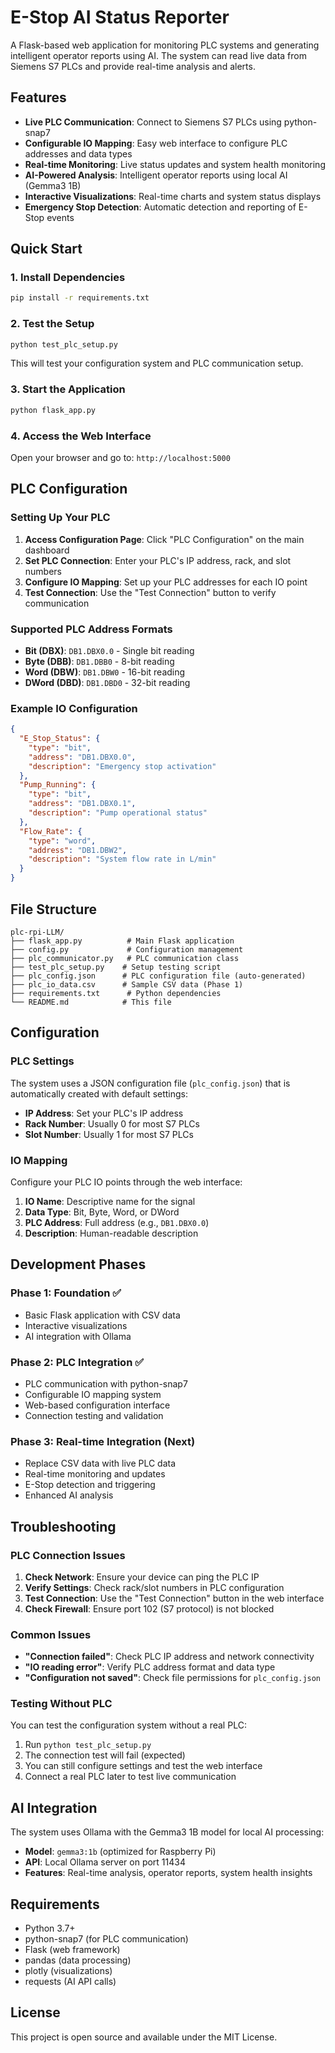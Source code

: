 # E-Stop AI Status Reporter

A Flask-based web application for monitoring PLC systems and generating intelligent operator reports using AI. The system can read live data from Siemens S7 PLCs and provide real-time analysis and alerts.

## Features

- **Live PLC Communication**: Connect to Siemens S7 PLCs using python-snap7
- **Configurable IO Mapping**: Easy web interface to configure PLC addresses and data types
- **Real-time Monitoring**: Live status updates and system health monitoring
- **AI-Powered Analysis**: Intelligent operator reports using local AI (Gemma3 1B)
- **Interactive Visualizations**: Real-time charts and system status displays
- **Emergency Stop Detection**: Automatic detection and reporting of E-Stop events

## Quick Start

### 1. Install Dependencies

```bash
pip install -r requirements.txt
```

### 2. Test the Setup

```bash
python test_plc_setup.py
```

This will test your configuration system and PLC communication setup.

### 3. Start the Application

```bash
python flask_app.py
```

### 4. Access the Web Interface

Open your browser and go to: `http://localhost:5000`

## PLC Configuration

### Setting Up Your PLC

1. **Access Configuration Page**: Click "PLC Configuration" on the main dashboard
2. **Set PLC Connection**: Enter your PLC's IP address, rack, and slot numbers
3. **Configure IO Mapping**: Set up your PLC addresses for each IO point
4. **Test Connection**: Use the "Test Connection" button to verify communication

### Supported PLC Address Formats

- **Bit (DBX)**: `DB1.DBX0.0` - Single bit reading
- **Byte (DBB)**: `DB1.DBB0` - 8-bit reading  
- **Word (DBW)**: `DB1.DBW0` - 16-bit reading
- **DWord (DBD)**: `DB1.DBD0` - 32-bit reading

### Example IO Configuration

```json
{
  "E_Stop_Status": {
    "type": "bit",
    "address": "DB1.DBX0.0",
    "description": "Emergency stop activation"
  },
  "Pump_Running": {
    "type": "bit", 
    "address": "DB1.DBX0.1",
    "description": "Pump operational status"
  },
  "Flow_Rate": {
    "type": "word",
    "address": "DB1.DBW2",
    "description": "System flow rate in L/min"
  }
}
```

## File Structure

```
plc-rpi-LLM/
├── flask_app.py          # Main Flask application
├── config.py             # Configuration management
├── plc_communicator.py   # PLC communication class
├── test_plc_setup.py    # Setup testing script
├── plc_config.json      # PLC configuration file (auto-generated)
├── plc_io_data.csv      # Sample CSV data (Phase 1)
├── requirements.txt      # Python dependencies
└── README.md            # This file
```

## Configuration

### PLC Settings

The system uses a JSON configuration file (`plc_config.json`) that is automatically created with default settings:

- **IP Address**: Set your PLC's IP address
- **Rack Number**: Usually 0 for most S7 PLCs
- **Slot Number**: Usually 1 for most S7 PLCs

### IO Mapping

Configure your PLC IO points through the web interface:

1. **IO Name**: Descriptive name for the signal
2. **Data Type**: Bit, Byte, Word, or DWord
3. **PLC Address**: Full address (e.g., `DB1.DBX0.0`)
4. **Description**: Human-readable description

## Development Phases

### Phase 1: Foundation ✅
- Basic Flask application with CSV data
- Interactive visualizations
- AI integration with Ollama

### Phase 2: PLC Integration ✅
- PLC communication with python-snap7
- Configurable IO mapping system
- Web-based configuration interface
- Connection testing and validation

### Phase 3: Real-time Integration (Next)
- Replace CSV data with live PLC data
- Real-time monitoring and updates
- E-Stop detection and triggering
- Enhanced AI analysis

## Troubleshooting

### PLC Connection Issues

1. **Check Network**: Ensure your device can ping the PLC IP
2. **Verify Settings**: Check rack/slot numbers in PLC configuration
3. **Test Connection**: Use the "Test Connection" button in the web interface
4. **Check Firewall**: Ensure port 102 (S7 protocol) is not blocked

### Common Issues

- **"Connection failed"**: Check PLC IP address and network connectivity
- **"IO reading error"**: Verify PLC address format and data type
- **"Configuration not saved"**: Check file permissions for `plc_config.json`

### Testing Without PLC

You can test the configuration system without a real PLC:

1. Run `python test_plc_setup.py`
2. The connection test will fail (expected)
3. You can still configure settings and test the web interface
4. Connect a real PLC later to test live communication

## AI Integration

The system uses Ollama with the Gemma3 1B model for local AI processing:

- **Model**: `gemma3:1b` (optimized for Raspberry Pi)
- **API**: Local Ollama server on port 11434
- **Features**: Real-time analysis, operator reports, system health insights

## Requirements

- Python 3.7+
- python-snap7 (for PLC communication)
- Flask (web framework)
- pandas (data processing)
- plotly (visualizations)
- requests (AI API calls)

## License

This project is open source and available under the MIT License.
